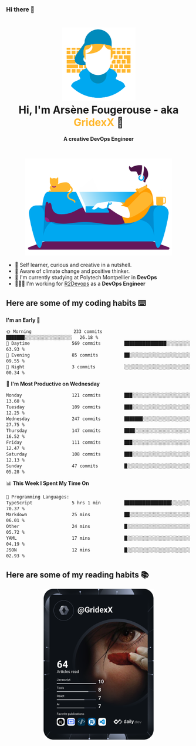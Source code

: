 ### Hi there 👋

<!--
**GridexX/gridexx** is a ✨ _special_ ✨ repository because its `README.md` (this file) appears on your GitHub profile.

Here are some ideas to get you started:

- 🔭 I’m currently working on ...
- 🌱 I’m currently learning ...
- 👯 I’m looking to collaborate on ...
- 🤔 I’m looking for help with ...
- 💬 Ask me about ...
- 📫 How to reach me: ...
- 😄 Pronouns: ...
- ⚡ Fun fact: ...
-->


<!-- Header -->
<h1 align="center">
  <img src="./images/user_profile.png" width="200">
  <br>
  Hi, I'm Arsène Fougerouse - aka <span style="color:#ffb72e">GridexX</span> 👋
</h1>


<p align="center">
  <b>A creative DevOps Engineer </b>
</p>
<br/>
<p align="center">
  <img src="./images/man_couch.png" width="400">
</p>

- 🎨 Self learner, curious and creative in a nutshell. 
- 🌱 Aware of climate change and positive thinker.
- 📕 I'm currently studying at Polytech Montpellier in **DevOps**
- 👨🏻‍💻 I'm working for [R2Devops](https://r2devops.io) as a **DevOps Engineer**


## Here are some of my coding habits ⌨️

<!-- Add a section about tech and Ops stack
  Like this one : https://github.com/Xanthus58#-tech-stack
-->
<!--START_SECTION:waka-->
**I'm an Early 🐤** 

```text
🌞 Morning                233 commits         ███████░░░░░░░░░░░░░░░░░░   26.18 % 
🌆 Daytime                569 commits         ████████████████░░░░░░░░░   63.93 % 
🌃 Evening                85 commits          ██░░░░░░░░░░░░░░░░░░░░░░░   09.55 % 
🌙 Night                  3 commits           ░░░░░░░░░░░░░░░░░░░░░░░░░   00.34 % 
```
📅 **I'm Most Productive on Wednesday** 

```text
Monday                   121 commits         ███░░░░░░░░░░░░░░░░░░░░░░   13.60 % 
Tuesday                  109 commits         ███░░░░░░░░░░░░░░░░░░░░░░   12.25 % 
Wednesday                247 commits         ███████░░░░░░░░░░░░░░░░░░   27.75 % 
Thursday                 147 commits         ████░░░░░░░░░░░░░░░░░░░░░   16.52 % 
Friday                   111 commits         ███░░░░░░░░░░░░░░░░░░░░░░   12.47 % 
Saturday                 108 commits         ███░░░░░░░░░░░░░░░░░░░░░░   12.13 % 
Sunday                   47 commits          █░░░░░░░░░░░░░░░░░░░░░░░░   05.28 % 
```


📊 **This Week I Spent My Time On** 

```text
💬 Programming Languages: 
TypeScript               5 hrs 1 min         ██████████████████░░░░░░░   70.37 % 
Markdown                 25 mins             ██░░░░░░░░░░░░░░░░░░░░░░░   06.01 % 
Other                    24 mins             █░░░░░░░░░░░░░░░░░░░░░░░░   05.72 % 
YAML                     17 mins             █░░░░░░░░░░░░░░░░░░░░░░░░   04.19 % 
JSON                     12 mins             █░░░░░░░░░░░░░░░░░░░░░░░░   02.93 % 
```


<!--END_SECTION:waka-->

## Here are some of my reading habits 📚
<div  align="center">
  <img src="./images/devcard.svg" width="300">
</div>
